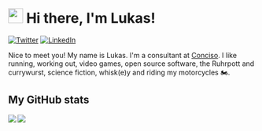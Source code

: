 # <img src="https://emojis.slackmojis.com/emojis/images/1531849430/4246/blob-sunglasses.gif?1531849430" width="30"/> Hi there, I'm Lukas!

[![Twitter](https://img.shields.io/badge/-@lukaspradel-1ca0f1?style=square&labelColor=1ca0f1&logo=twitter&logoColor=white&link=https://twitter.com/lukaspradel)](https://twitter.com/lukaspradel) [![LinkedIn](https://img.shields.io/badge/lukaspradel-blue?style=flat&logo=linkedin&labelColor=blue&link=https://www.linkedin.com/in/lukaspradel)](https://www.linkedin.com/in/lukaspradel)

Nice to meet you! My name is Lukas. I'm a consultant at [Conciso](https://conciso.de/). I like running, working out, video games, open source software, the Ruhrpott and currywurst, science fiction, whisk(e)y and riding my motorcycles 🏍️.

## My GitHub stats
<a href="https://github.com/lpradel">
  <img align="left" src="https://github-readme-stats.vercel.app/api/top-langs/?username=lpradel" />
</a>
<a href="https://github.com/lpradel">
  <img align="center" src="https://github-readme-stats.vercel.app/api?username=lpradel&show_icons=true&count_private=true" />
</a>

